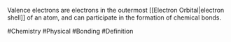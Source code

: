 Valence electrons are electrons in the outermost [[Electron Orbital|electron shell]] of an atom, and can participate in the formation of chemical bonds. 

#Chemistry #Physical #Bonding #Definition